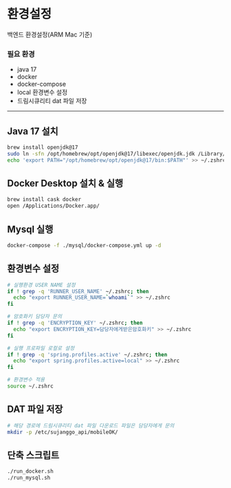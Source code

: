# 환경설정
백엔드 환경설정(ARM Mac 기준) <br>
### 필요 환경
* java 17
* docker 
* docker-compose
* local 환경변수 설정
* 드림시큐리티 dat 파일 저장

<hr/>

## Java 17 설치
```zsh
brew install openjdk@17
sudo ln -sfn /opt/homebrew/opt/openjdk@17/libexec/openjdk.jdk /Library/Java/JavaVirtualMachines/openjdk-17.jdk
echo 'export PATH="/opt/homebrew/opt/openjdk@17/bin:$PATH"' >> ~/.zshrc && source ~/.zshrc
```

## Docker Desktop 설치 & 실행
```zsh
brew install cask docker
open /Applications/Docker.app/
```

## Mysql 실행
```zsh
docker-compose -f ./mysql/docker-compose.yml up -d
```

## 환경변수 설정
```zsh
# 실행환경 USER NAME 설정
if ! grep -q 'RUNNER_USER_NAME' ~/.zshrc; then
  echo "export RUNNER_USER_NAME=`whoami`" >> ~/.zshrc
fi

# 암호화키 담당자 문의
if ! grep -q 'ENCRYPTION_KEY' ~/.zshrc; then
  echo "export ENCRYPTION_KEY=담당자에게받은암호화키" >> ~/.zshrc
fi

# 실행 프로파일 로컬로 설정
if ! grep -q 'spring.profiles.active' ~/.zshrc; then
  echo "export spring.profiles.active=local" >> ~/.zshrc
fi

# 환경변수 적용
source ~/.zshrc
```

## DAT 파일 저장
```zsh
# 해당 경로에 드림시큐리티 dat 파일 다운로드 파일은 담당자에게 문의
mkdir -p /etc/sujanggo_api/mobileOK/
```


## 단축 스크립트
```zsh
./run_docker.sh
./run_mysql.sh
```

